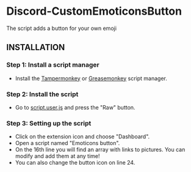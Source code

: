 # Discord-CustomEmoticonsButton
The script adds a button for your own emoji




## INSTALLATION
### Step 1: Install a script manager 
* Install the [Tampermonkey](https://chrome.google.com/webstore/detail/tampermonkey/dhdgffkkebhmkfjojejmpbldmpobfkfo) or [Greasemonkey](https://addons.mozilla.org/en-US/firefox/addon/greasemonkey/) script manager.

### Step 2: Install the script
* Go to [script.user.js](https://github.com/Dmitry221060/Discord-CustomEmoticonsButton/blob/master/script.user.js) and press the "Raw" button.

### Step 3: Setting up the script
* Click on the extension icon and choose "Dashboard".
* Open a script named "Emoticons button".
* On the 16th line you will find an array with links to pictures. You can modify and add them at any time!
* You can also change the button icon on line 24.
